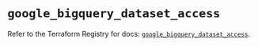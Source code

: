 # `google_bigquery_dataset_access`

Refer to the Terraform Registry for docs: [`google_bigquery_dataset_access`](https://registry.terraform.io/providers/hashicorp/google/5.28.0/docs/resources/bigquery_dataset_access).
